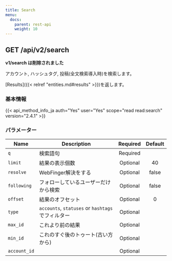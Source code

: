 ```yaml
---
title: Search
menu:
  docs:
    parent: rest-api
    weight: 10
---
```


## GET /api/v2/search

**v1/search は削除されました**

アカウント, ハッシュタグ, 投稿(全文検索導入時)を検索します。

[Results]({{< relref "entities.md#results" >}})を返します。

### 基本情報

{{< api_method_info_ja auth="Yes" user="Yes" scope="read read:search" version="2.4.1" >}}

### パラメーター

|Name|Description|Required|Default|
|----|-----------|:------:|:-----:|
| `q` | 検索語句 | Required ||
| `limit` | 結果の表示個数 | Optional | 40 |
| `resolve` | WebFinger解決をする | Optional | false |
| `following` | フォローしているユーザーだけから検索 | Optional | false |
| `offset` | 結果のオフセット | Optional | 0 |
| `type` | `accounts`, `statuses` or `hashtags`でフィルター | Optional ||
| `max_id` | これより前の結果 | Optional ||
| `min_id` | これのすぐ後のトゥート(古い方から) | Optional ||
| `account_id` | | Optional |  |